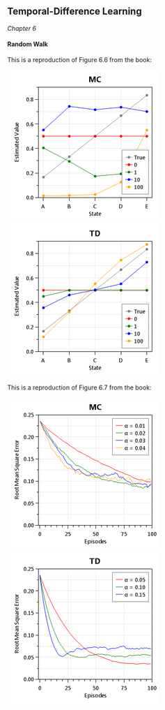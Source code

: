 ## Temporal-Difference Learning

*Chapter 6*

#### Random Walk

This is a reproduction of Figure 6.6 from the book:

![Figure 6.6 - Random Walk (Values) - MC](images/Figure-6.6-RandomWalk-Values-MC.png)
![Figure 6.6 - Random Walk (Values) - TD](images/Figure-6.6-RandomWalk-Values-TD.png)

This is a reproduction of Figure 6.7 from the book:

![Figure 6.7 - Random Walk (Errors) - MC](images/Figure-6.7-RandomWalk-Errors-MC.png)
![Figure 6.7 - Random Walk (Errors) - TD](images/Figure-6.7-RandomWalk-Errors-TD.png)
